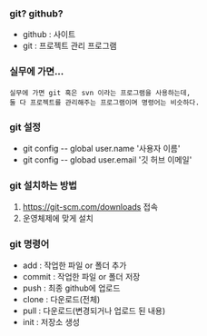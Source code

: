### git? github?
- github : 사이트
- git : 프로젝트 관리 프로그램

### 실무에 가면...
    실무에 가면 git 혹은 svn 이라는 프로그램을 사용하는데,
    둘 다 프로젝트를 관리해주는 프로그램이며 명령어는 비슷하다.

### git 설정
- git config -- global user.name '사용자 이름'
- git config -- globad user.email '깃 허브 이메일'

### git 설치하는 방법
1. https://git-scm.com/downloads 접속
2. 운영체제에 맞게 설치

### git 명령어
- add : 작업한 파일 or 폴더 추가
- commit : 작업한 파일 or 폴더 저장
- push : 최종 github에 업로드
- clone : 다운로드(전체)
- pull : 다운로드(변경되거나 업로드 된 내용)
- init : 저장소 생성

<!-- init -> add -> commit -> push 순 -->